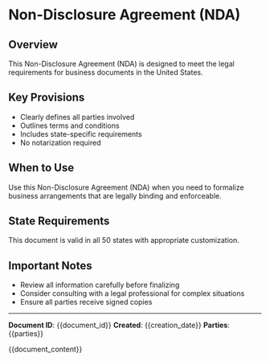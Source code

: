 # Non-Disclosure Agreement (NDA)

## Overview
This Non-Disclosure Agreement (NDA) is designed to meet the legal requirements for business documents in the United States.

## Key Provisions
- Clearly defines all parties involved
- Outlines terms and conditions
- Includes state-specific requirements
- No notarization required

## When to Use
Use this Non-Disclosure Agreement (NDA) when you need to formalize business arrangements that are legally binding and enforceable.

## State Requirements
This document is valid in all 50 states with appropriate customization.

## Important Notes
- Review all information carefully before finalizing
- Consider consulting with a legal professional for complex situations
- Ensure all parties receive signed copies


---

**Document ID**: {{document_id}}
**Created**: {{creation_date}}
**Parties**: {{parties}}

{{document_content}}